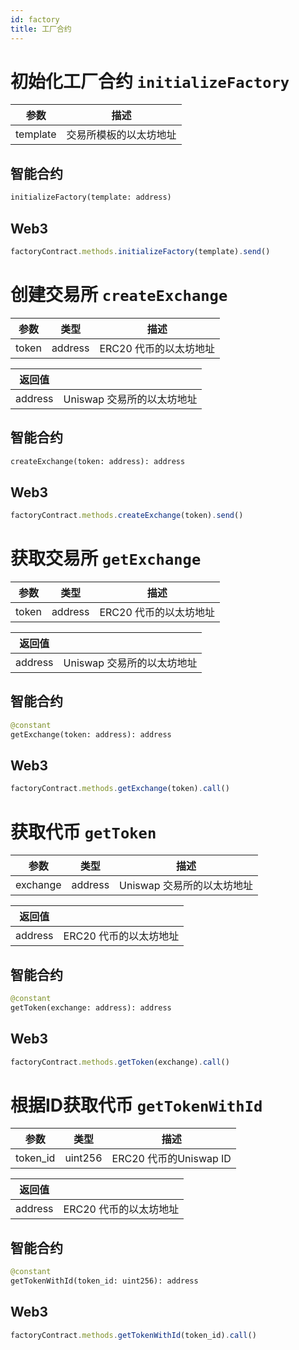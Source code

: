 ```yaml
---
id: factory
title: 工厂合约
---
```


# 初始化工厂合约 `initializeFactory`

| 参数      |                           描述             |
| --------- | ------------------------------------ |
| template  | 交易所模板的以太坊地址               |

## 智能合约

```python
initializeFactory(template: address)
```

## Web3

```javascript
factoryContract.methods.initializeFactory(template).send()
```

# 创建交易所 `createExchange`

| 参数      | 类型    |                        描述             |
| --------- | ------- | --------------------------------- |
| token     | address | ERC20 代币的以太坊地址           |

| 返回值   |                                        |
| -------- | ------------------------------------- |
| address  | Uniswap 交易所的以太坊地址           |

## 智能合约

```python
createExchange(token: address): address
```

## Web3

```javascript
factoryContract.methods.createExchange(token).send()
```

# 获取交易所 `getExchange`

| 参数      | 类型    |                        描述             |
| --------- | ------- | --------------------------------- |
| token     | address | ERC20 代币的以太坊地址           |

| 返回值   |                                        |
| -------- | ------------------------------------- |
| address  | Uniswap 交易所的以太坊地址           |

## 智能合约

```python
@constant
getExchange(token: address): address
```

## Web3

```javascript
factoryContract.methods.getExchange(token).call()
```

# 获取代币 `getToken`

| 参数      | 类型    |                            描述             |
| --------- | ------- | ------------------------------------- |
| exchange  | address | Uniswap 交易所的以太坊地址             |

| 返回值   |                                    |
| -------- | --------------------------------- |
| address  | ERC20 代币的以太坊地址           |

## 智能合约

```python
@constant
getToken(exchange: address): address
```

## Web3

```javascript
factoryContract.methods.getToken(exchange).call()
```

# 根据ID获取代币 `getTokenWithId`

| 参数      | 类型    |                   描述             |
| --------- | ------- | ---------------------------- |
| token_id  | uint256 | ERC20 代币的Uniswap ID       |

| 返回值   |                                    |
| -------- | --------------------------------- |
| address  | ERC20 代币的以太坊地址           |

## 智能合约

```python
@constant
getTokenWithId(token_id: uint256): address
```

## Web3

```javascript
factoryContract.methods.getTokenWithId(token_id).call()
```